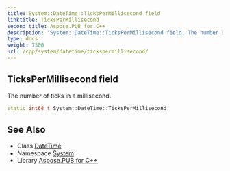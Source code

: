 ```yaml
---
title: System::DateTime::TicksPerMillisecond field
linktitle: TicksPerMillisecond
second_title: Aspose.PUB for C++
description: 'System::DateTime::TicksPerMillisecond field. The number of ticks in a millisecond in C++.'
type: docs
weight: 7300
url: /cpp/system/datetime/tickspermillisecond/
---
```

## TicksPerMillisecond field


The number of ticks in a millisecond.

```cpp
static int64_t System::DateTime::TicksPerMillisecond
```

## See Also

* Class [DateTime](../)
* Namespace [System](../../)
* Library [Aspose.PUB for C++](../../../)
